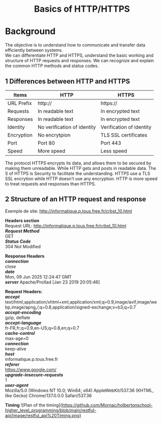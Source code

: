 <h1 align="center">Basics of HTTP/HTTPS</h1>

# **Background**  
The objective is to understand how to communicate
and transfer data efficiently between systems.    
We can differentiate HTTP and HTTPS, understand the basic working and structure of HTTP requests and responses. 
We can recognize and explain the common HTTP methods and status codes.   

## **1 Differences between HTTP and HTTPS**
|Items|HTTP|HTTPS|
|-----|----|-----|
|URL Prefix|http://|https://|
|Requests|In readable text|In encrypted text|
|Responses|In readable text|In encrypted text|
|Identity|No verification of identity|Verification of identity|
Encryption|No encrytpion|TLS SSL certificates|
|Port|Port 80|Port 443|
|Speed|More speed|Less speed|

The protocol HTTPS encrypts its data, and allows them to be secured by making them unreadable. While HTTP gets and posts in readable data.
The S of HTTPS is Security to facilitate the understanding.
HTTPS use a TLS SSL encrytion while HTTP doesn't use any encryption.
HTTP is more speed to treat requests and responses than HTTPS.  


## **2 Structure of an HTTP request and response**
Exemple de site: http://informatique.p.tous.free.fr/crbst_10.html  

****Headers section****   
Request URL: http://informatique.p.tous.free.fr/crbst_10.html  
***Request Method***  
GET  
***Status Code***  
304 Not Modified

****Response Headers****  
***connection***  
close  
***date***  
Mon, 09 Jun 2025 12:24:47 GMT  
***server***
Apache/ProXad [Jan 23 2019 20:05:46]  

****Request Headers:****  
***accept***  
text/html,application/xhtml+xml,application/xml;q=0.9,image/avif,image/webp,image/apng,*/*;q=0.8,application/signed-exchange;v=b3;q=0.7  
***accept-encoding***  
gzip, deflate  
***accept-language***  
fr-FR,fr;q=0.9,en-US;q=0.8,en;q=0.7  
***cache-control***  
max-age=0  
***connection***  
keep-alive  
***host***  
informatique.p.tous.free.fr  
***referer***  
https://www.google.com/  
***upgrade-insecure-requests***  
1  
***user-agent***  
Mozilla/5.0 (Windows NT 10.0; Win64; x64) AppleWebKit/537.36 (KHTML, like Gecko) Chrome/137.0.0.0 Safari/537.36  

****Timing****
![Plan of the timing]{https://github.com/Mornac/holbertonschool-higher_level_programming/blob/main/restful-api/image/restful_api%20Timing.png}  
